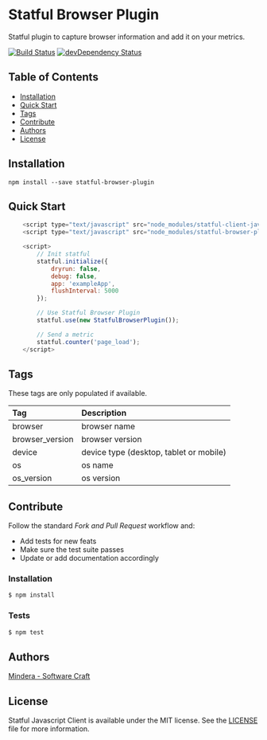 # Statful Browser Plugin

Statful plugin to capture browser information and add it on your metrics.

[![Build Status](https://travis-ci.org/statful/statful-browser-plugin.svg?branch=master)](https://travis-ci.org/statful/statful-browser-plugin)
[![devDependency Status](https://david-dm.org/statful/statful-browser-plugin/dev-status.svg)](https://david-dm.org/statful/statful-browser-plugin#info=devDependencies)


## Table of Contents

* [Installation](#installation)
* [Quick Start](#quick-start)
* [Tags](#tags)
* [Contribute](#contribute)
* [Authors](#authors)
* [License](#license)

## Installation

```
npm install --save statful-browser-plugin
```

## Quick Start

```javascript
    <script type="text/javascript" src="node_modules/statful-client-javascript/dist/statful.umd.min.js"></script>
    <script type="text/javascript" src="node_modules/statful-browser-plugin/dist/statful-browser-plugin.umd.min.js"></script>

    <script>
        // Init statful
        statful.initialize({
            dryrun: false,
            debug: false,
            app: 'exampleApp',
            flushInterval: 5000
        });

        // Use Statful Browser Plugin
        statful.use(new StatfulBrowserPlugin());

        // Send a metric
        statful.counter('page_load');
    </script>
```

## Tags
These tags are only populated if available.

| Tag | Description |
|:---|:---|
| browser | browser name |
| browser_version | browser version | 
| device | device type (desktop, tablet or mobile)|
| os | os name| 
| os_version | os version| 


## Contribute

Follow the standard *Fork and Pull Request* workflow and:

* Add tests for new feats
* Make sure the test suite passes
* Update or add documentation accordingly

### Installation

```bash
$ npm install
```

### Tests

```bash
$ npm test
```

## Authors

[Mindera - Software Craft](https://github.com/Mindera)

## License

Statful Javascript Client is available under the MIT license. See the [LICENSE](https://raw.githubusercontent.com/statful/statful-browser-plugin/master/LICENSE) file for more information.
